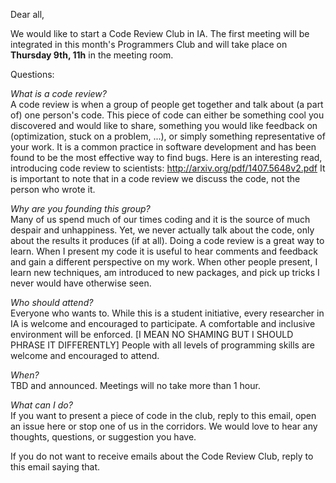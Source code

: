 Dear all,
 
We would like to start a Code Review Club in IA. 
The first meeting will be integrated in this month's Programmers Club 
and will take place on **Thursday 9th, 11h** in the meeting room.

Questions:

*What is a code review?*  
A code review is when a group of people get together and talk about (a part of) one person's code.
This piece of code can either be something cool you discovered and would like to share,
something you would like feedback on (optimization, stuck on a problem, ...),
or simply something representative of your work. 
It is a common practice in software development and has been found to be the most effective way to find bugs.
Here is an interesting read, introducing code review to scientists: http://arxiv.org/pdf/1407.5648v2.pdf
It is important to note that in a code review we discuss the code, not the person who wrote it.

*Why are you founding this group?*  
Many of us spend much of our times coding and it is the source of much despair and unhappiness.
Yet, we never actually talk about the code, only about the results it produces (if at all).
Doing a code review is a great way to learn.
When I present my code it is useful to hear comments and feedback and gain a different perspective on my work.
When other people present, I learn new techniques, am introduced to new packages, 
and pick up tricks I never would have otherwise seen.

*Who should attend?*  
Everyone who wants to. 
While this is a student initiative, every researcher in IA is welcome and encouraged to participate.
A comfortable and inclusive environment will be enforced. [I MEAN NO SHAMING BUT I SHOULD PHRASE IT DIFFERENTLY]
People with all levels of programming skills are welcome and encouraged to attend.


*When?*  
TBD and announced.
Meetings will no take more than 1 hour.

*What can I do?*  
If you want to present a piece of code in the club, 
reply to this email, open an issue here or stop one of us in the corridors.
We would love to hear any thoughts, questions, or suggestion you have.

If you do not want to receive emails about the Code Review Club, reply to this email saying that.

